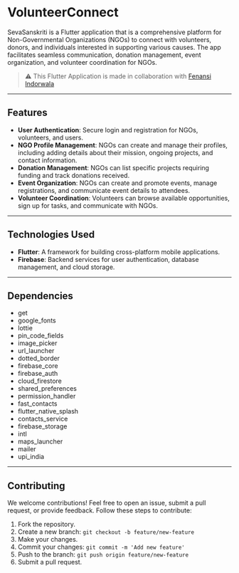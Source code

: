 # VolunteerConnect

SevaSanskriti is a Flutter application that is a comprehensive platform for Non-Governmental Organizations (NGOs) to connect with volunteers, donors, and individuals interested in supporting various causes. The app facilitates seamless communication, donation management, event organization, and volunteer coordination for NGOs.


> ⚠️ This Flutter Application is made in collaboration with [Fenansi Indorwala](https://github.com/FenansiIndorwala)
> 
---
## Features
- **User Authentication**: Secure login and registration for NGOs, volunteers, and users.
- **NGO Profile Management**: NGOs can create and manage their profiles, including adding details about their mission, ongoing projects, and contact information.
- **Donation Management**: NGOs can list specific projects requiring funding and track donations received.
- **Event Organization**: NGOs can create and promote events, manage registrations, and communicate event details to attendees.
- **Volunteer Coordination**: Volunteers can browse available opportunities, sign up for tasks, and communicate with NGOs.

---
## Technologies Used
- **Flutter**: A framework for building cross-platform mobile applications.
- **Firebase**: Backend services for user authentication, database management, and cloud storage.

---
## Dependencies

- get
- google_fonts
- lottie
- pin_code_fields
- image_picker
- url_launcher
- dotted_border
- firebase_core
- firebase_auth
- cloud_firestore
- shared_preferences
- permission_handler
- fast_contacts
- flutter_native_splash
- contacts_service
- firebase_storage
- intl
- maps_launcher
- mailer
- upi_india

---
## Contributing

We welcome contributions! Feel free to open an issue, submit a pull request, or provide feedback. Follow these steps to contribute:

1. Fork the repository.
2. Create a new branch: `git checkout -b feature/new-feature`
3. Make your changes.
4. Commit your changes: `git commit -m 'Add new feature'`
5. Push to the branch: `git push origin feature/new-feature`
6. Submit a pull request.

